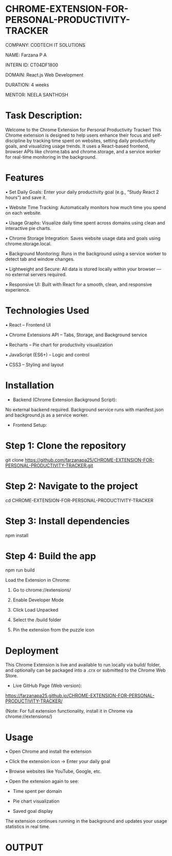 # CHROME-EXTENSION-FOR-PERSONAL-PRODUCTIVITY-TRACKER

COMPANY: CODTECH IT SOLUTIONS

NAME: Farzana P A

INTERN ID: CT04DF1800

DOMAIN: React.js Web Development

DURATION: 4 weeks

MENTOR: NEELA SANTHOSH

# Task Description:

Welcome to the Chrome Extension for Personal Productivity Tracker!
This Chrome extension is designed to help users enhance their focus and self-discipline by tracking time spent on websites, setting daily productivity goals, and visualizing usage trends. It uses a React-based frontend, browser APIs like chrome.tabs and chrome.storage, and a service worker for real-time monitoring in the background.

# Features
•  Set Daily Goals:
Enter your daily productivity goal (e.g., “Study React 2 hours”) and save it.

•  Website Time Tracking:
Automatically monitors how much time you spend on each website.

•  Usage Graphs:
Visualize daily time spent across domains using clean and interactive pie charts.

•  Chrome Storage Integration:
Saves website usage data and goals using chrome.storage.local.

•  Background Monitoring:
Runs in the background using a service worker to detect tab and window changes.

•  Lightweight and Secure:
All data is stored locally within your browser — no external servers required.

•  Responsive UI:
Built with React for a smooth, clean, and responsive experience.

# Technologies Used

• React – Frontend UI

• Chrome Extensions API – Tabs, Storage, and Background service

• Recharts – Pie chart for productivity visualization

• JavaScript (ES6+) – Logic and control

• CSS3 – Styling and layout

# Installation

- Backend (Chrome Extension Background Script):

No external backend required. Background service runs with manifest.json and background.js as a service worker.

- Frontend Setup:

# Step 1: Clone the repository

git clone https://github.com/farzanapa25/CHROME-EXTENSION-FOR-PERSONAL-PRODUCTIVITY-TRACKER.git

# Step 2: Navigate to the project

cd CHROME-EXTENSION-FOR-PERSONAL-PRODUCTIVITY-TRACKER

# Step 3: Install dependencies

npm install

# Step 4: Build the app

npm run build

Load the Extension in Chrome:

1. Go to chrome://extensions/

2. Enable Developer Mode

3. Click Load Unpacked

4. Select the /build folder

5. Pin the extension from the puzzle icon

# Deployment

This Chrome Extension is live and available to run locally via build/ folder, and optionally can be packaged into a .crx or submitted to the Chrome Web Store.

- Live GitHub Page (Web version):

 https://farzanapa25.github.io/CHROME-EXTENSION-FOR-PERSONAL-PRODUCTIVITY-TRACKER/

(Note: For full extension functionality, install it in Chrome via chrome://extensions/)

# Usage

• Open Chrome and install the extension

• Click the extension icon → Enter your daily goal

• Browse websites like YouTube, Google, etc.

• Open the extension again to see:

  - Time spent per domain

  - Pie chart visualization

  - Saved goal display

The extension continues running in the background and updates your usage statistics in real time.

# OUTPUT

